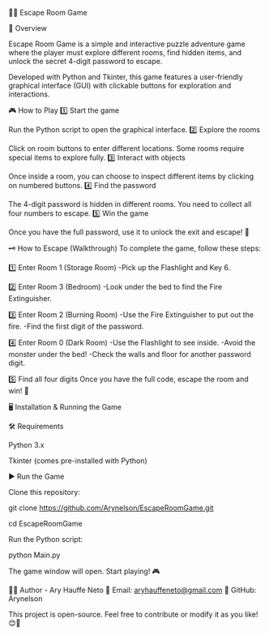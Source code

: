 🏃‍♂️ Escape Room Game

📌 Overview

Escape Room Game is a simple and interactive puzzle adventure game where the player must explore different rooms, find hidden items, and unlock the secret 4-digit password to escape.

Developed with Python and Tkinter, this game features a user-friendly graphical interface (GUI) with clickable buttons for exploration and interactions.


🎮 How to Play
1️⃣ Start the game

Run the Python script to open the graphical interface.
2️⃣ Explore the rooms

Click on room buttons to enter different locations.
Some rooms require special items to explore fully.
3️⃣ Interact with objects

Once inside a room, you can choose to inspect different items by clicking on numbered buttons.
4️⃣ Find the password

The 4-digit password is hidden in different rooms.
You need to collect all four numbers to escape.
5️⃣ Win the game

Once you have the full password, use it to unlock the exit and escape! 🎉

🗝 How to Escape (Walkthrough)
To complete the game, follow these steps:

1️⃣ Enter Room 1 (Storage Room)
-Pick up the Flashlight and Key 6.

2️⃣ Enter Room 3 (Bedroom)
-Look under the bed to find the Fire Extinguisher.

3️⃣ Enter Room 2 (Burning Room)
-Use the Fire Extinguisher to put out the fire.
-Find the first digit of the password.

4️⃣ Enter Room 0 (Dark Room)
-Use the Flashlight to see inside.
-Avoid the monster under the bed!
-Check the walls and floor for another password digit.

5️⃣ Find all four digits
Once you have the full code, escape the room and win! 🚀

🖥 Installation & Running the Game

🛠 Requirements

Python 3.x

Tkinter (comes pre-installed with Python)

▶ Run the Game

Clone this repository:


git clone https://github.com/Arynelson/EscapeRoomGame.git

cd EscapeRoomGame

Run the Python script:

python Main.py

The game window will open. Start playing! 🎮

👨‍💻 Author - Ary Hauffe Neto
📧 Email: aryhauffeneto@gmail.com
🐙 GitHub: Arynelson

This project is open-source. Feel free to contribute or modify it as you like! 😊🚀
